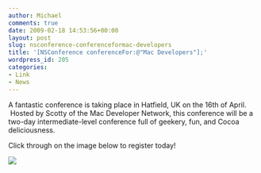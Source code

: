 ```yaml
---
author: Michael
comments: true
date: 2009-02-18 14:53:56+00:00
layout: post
slug: nsconference-conferenceformac-developers
title: '[NSConference conferenceFor:@"Mac Developers"];'
wordpress_id: 205
categories:
- Link
- News
---
```


A fantastic conference is taking place in Hatfield, UK on the 16th of April.  Hosted by Scotty of the Mac Developer Network, this conference will be a two-day intermediate-level conference full of geekery, fun, and Cocoa deliciousness.

Click through on the image below to register today!


[![](http://www.nsconference.com/images/nsconferencebannerwithoutborder.jpg)](http://www.nsconference.com/)
